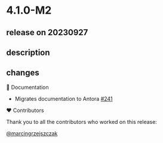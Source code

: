 # 4.1.0-M2

## release on 20230927

## description

## changes

📔 Documentation

* Migrates documentation to Antora <a href="https://github.com/spring-cloud/spring-cloud-build/pull/241" data-hovercard-type="pull_request" data-hovercard-url="/spring-cloud/spring-cloud-build/pull/241/hovercard">#241</a>

❤️ Contributors

Thank you to all the contributors who worked on this release:

<a class="user-mention notranslate" data-hovercard-type="user" data-hovercard-url="/users/marcingrzejszczak/hovercard" data-octo-click="hovercard-link-click" data-octo-dimensions="link_type:self" href="https://github.com/marcingrzejszczak">@marcingrzejszczak</a>

